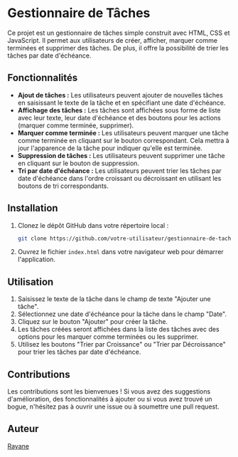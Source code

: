 # Gestionnaire de Tâches

Ce projet est un gestionnaire de tâches simple construit avec HTML, CSS et JavaScript. Il permet aux utilisateurs de créer, afficher, marquer comme terminées et supprimer des tâches. De plus, il offre la possibilité de trier les tâches par date d'échéance.

## Fonctionnalités

- **Ajout de tâches :** Les utilisateurs peuvent ajouter de nouvelles tâches en saisissant le texte de la tâche et en spécifiant une date d'échéance.
- **Affichage des tâches :** Les tâches sont affichées sous forme de liste avec leur texte, leur date d'échéance et des boutons pour les actions (marquer comme terminée, supprimer).
- **Marquer comme terminée :** Les utilisateurs peuvent marquer une tâche comme terminée en cliquant sur le bouton correspondant. Cela mettra à jour l'apparence de la tâche pour indiquer qu'elle est terminée.
- **Suppression de tâches :** Les utilisateurs peuvent supprimer une tâche en cliquant sur le bouton de suppression.
- **Tri par date d'échéance :** Les utilisateurs peuvent trier les tâches par date d'échéance dans l'ordre croissant ou décroissant en utilisant les boutons de tri correspondants.

## Installation

1. Clonez le dépôt GitHub dans votre répertoire local :

    ```bash
    git clone https://github.com/votre-utilisateur/gestionnaire-de-taches.git
    ```

2. Ouvrez le fichier `index.html` dans votre navigateur web pour démarrer l'application.

## Utilisation

1. Saisissez le texte de la tâche dans le champ de texte "Ajouter une tâche".
2. Sélectionnez une date d'échéance pour la tâche dans le champ "Date".
3. Cliquez sur le bouton "Ajouter" pour créer la tâche.
4. Les tâches créées seront affichées dans la liste des tâches avec des options pour les marquer comme terminées ou les supprimer.
5. Utilisez les boutons "Trier par Croissance" ou "Trier par Décroissance" pour trier les tâches par date d'échéance.

## Contributions

Les contributions sont les bienvenues ! Si vous avez des suggestions d'amélioration, des fonctionnalités à ajouter ou si vous avez trouvé un bogue, n'hésitez pas à ouvrir une issue ou à soumettre une pull request.

## Auteur

[Rayane](https://github.com/RayaneC-01)
